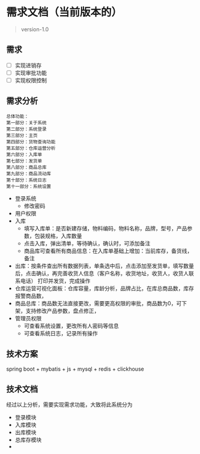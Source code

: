 # 需求文档（当前版本的）
> version-1.0

## 需求
- [ ] 实现进销存
- [ ] 实现审批功能
- [ ] 实现权限控制

## 需求分析
```
总体功能：
第一部分：关于系统
第二部分：系统登录
第三部分：主页
第四部分：货物查询功能
第五部分：仓库运营分析
第六部分：入库单
第七部分：发货单
第八部分：商品总库
第九部分：商品流动库
第十部分：系统日志
第十一部分：系统设置
```
- 登录系统
    - 修改密码
- 用户权限
- 入库
    - 填写入库单：是否新建存储，物料编码，物料名称，品牌，型号，产品参数，包装规格，入库数量
    - 点击入库，弹出清单，等待确认，确认时，可添加备注
    - 商品库可查看所有商品信息：在入库单基础上增加：当前库存，备货线，备注
- 出库：按条件查出所有数据列表，单条选中后，点击添加至发货单，填写数量后，点击确认，再完善收货人信息（客户名称，收货地址，收货人，收货人联系电话） 打印并发货，完成操作
- 仓库运营可视化面板：仓库容量，库龄分析，品牌占比，在库总商品数，库存报警商品数，
- 商品总库：商品数无法直接更改，需要更高权限的审批，商品数为0，可下架，支持修改产品参数，盘点修正，
- 管理员权限
    - 可查看系统设置，更改所有人密码等信息
    - 可查看系统日志，记录所有操作

## 技术方案
spring boot + mybatis + js + mysql + redis + clickhouse

## 技术文档
经过以上分析，需要实现需求功能，大致将此系统分为
- 登录模块
- 入库模块
- 出库模块
- 总库存模块
- 